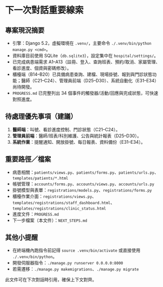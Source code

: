 # 下一次對話重要線索

## 專案現況摘要
- 引擎：Django 5.2，虛擬環境在 `.venv/`，主要命令 `./.venv/bin/python manage.py <cmd>`。
- 資料庫目前使用 SQLite（`db.sqlite3`），設定集中在 `hospital/settings/`。
- 已完成病患端需求 A1–A13（註冊、登入、查詢班表、預約/取消、家屬管理、看診進度、個資與密碼修改）。
- 櫃檯端（B14–B20）已具備病患查詢、建檔、現場掛號、報到與門診狀態功能；醫師（C21–C24）、管理員前端（D25–D30）、系統自動化（E31–E34）尚待開發。
- `PROGRESS.md` 已完整列出 34 個事件的觸發器/活動/回應與完成狀態，可快速對照進度。

## 待處理優先事項（建議）
1. **醫師端**：叫號、看診進度控制、門診狀態（C21–C24）。
2. **管理員前端**：醫師/班表/科別維護、公告與統計報表（D25–D30）。
3. **系統作業**：提醒通知、開放掛號、每日報表、資料備份（E31–E34）。

## 重要路徑／檔案
- 病患相關：`patients/views.py`、`patients/forms.py`、`patients/urls.py`、`templates/patients/*.html`
- 帳號管理：`accounts/forms.py`、`accounts/views.py`、`accounts/urls.py`
- 掛號模型與表單：`registrations/models.py`、`registrations/forms.py`
- 櫃檯作業介面：`registrations/views.py`、`templates/registrations/staff_dashboard.html`、`templates/registrations/clinic_status.html`
- 進度文件：`PROGRESS.md`
- 下一步檔案（本文件）：`NEXT_STEPS.md`

## 其他小提醒
- 在終端機內跑指令前記得 `source .venv/bin/activate` 或直接使用 `./.venv/bin/python`。
- 開發伺服器指令：`./manage.py runserver 0.0.0.0:8000`
- 若需遷移：`./manage.py makemigrations`、`./manage.py migrate`

此文件可在下次對話時引用，確保上下文對齊。
